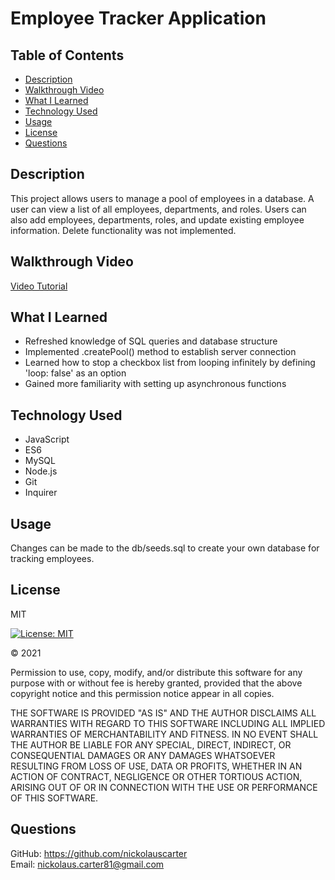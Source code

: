 # Employee Tracker Application

## Table of Contents

- [Description](#description)
- [Walkthrough Video](#walkthrough-video)
- [What I Learned](#what-i-learned)
- [Technology Used](#technology-used)
- [Usage](#usage)
- [License](#license)
- [Questions](#questions)

## Description

This project allows users to manage a pool of employees in a database. A user can view a list of all employees, departments, and roles. Users can also add employees, departments, roles, and update existing employee information. Delete functionality was not implemented.

## Walkthrough Video

[Video Tutorial](https://drive.google.com/file/d/1-QvKr0HUmywPlaXXUcTcQxmIk7V3L6bj/view)

## What I Learned

- Refreshed knowledge of SQL queries and database structure
- Implemented .createPool() method to establish server connection
- Learned how to stop a checkbox list from looping infinitely by defining 'loop: false' as an option
- Gained more familiarity with setting up asynchronous functions

## Technology Used

- JavaScript
- ES6
- MySQL
- Node.js
- Git
- Inquirer

## Usage

Changes can be made to the db/seeds.sql to create your own database for tracking employees.

## License

MIT

[![License: MIT](https://img.shields.io/badge/License-MIT-yellow.svg)](https://opensource.org/licenses/MIT)

&copy; 2021

Permission to use, copy, modify, and/or distribute this software for any purpose with or without fee is hereby granted, provided that the above copyright notice and this permission notice appear in all copies.

THE SOFTWARE IS PROVIDED "AS IS" AND THE AUTHOR DISCLAIMS ALL WARRANTIES WITH REGARD TO THIS SOFTWARE INCLUDING ALL IMPLIED WARRANTIES OF MERCHANTABILITY AND FITNESS. IN NO EVENT SHALL THE AUTHOR BE LIABLE FOR ANY SPECIAL, DIRECT, INDIRECT, OR CONSEQUENTIAL DAMAGES OR ANY DAMAGES WHATSOEVER RESULTING FROM LOSS OF USE, DATA OR PROFITS, WHETHER IN AN ACTION OF CONTRACT, NEGLIGENCE OR OTHER TORTIOUS ACTION, ARISING OUT OF OR IN CONNECTION WITH THE USE OR PERFORMANCE OF THIS SOFTWARE.

## Questions

GitHub: <https://github.com/nickolauscarter><br>
Email: <nickolaus.carter81@gmail.com>
